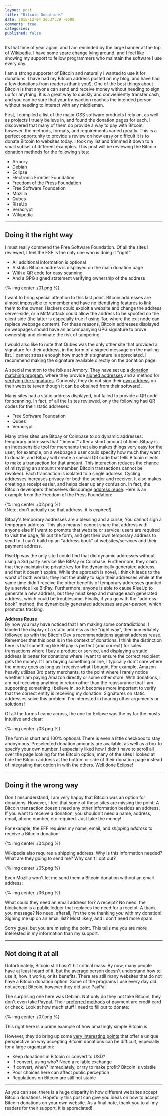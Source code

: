 ```yaml
---
layout: post
title: "Bitcoin Donations"
date: 2015-12-04 20:37:39 -0500
comments: true
categories: 
published: false
---
```


Its that time of year again, and I am reminded by the large banner at the top of Wikipedia. I have some spare change lying around, and I feel like showing my support to fellow programmers who maintain the software I use every day.

I am a strong supporter of Bitcoin and naturally I wanted to use it for donations. I have had my Bitcoin address posted on my blog, and have had a few donations from readers (thank you!). One of the best things about Bitcoin is that anyone can send and receive money without needing to sign up for anything. It is a great way to quickly and convieniently transfer cash, and you can be sure that your transaction reaches the intended person without needing to interact with any middleman.

First, I compiled a list of the major OSS software products I rely on, as well as projects I truely believe in, and found the donation pages for each. I discovered that many of them do provide a way to pay with Bitcoin; however, the methods, formats, and requirements varied greatly. This is a perfect opportunity to provide a review on how easy or difficult it is to donate Bitcoin to websites today. I took my list and trimmed it down to a small subset of different examples. This post will be reviewing the Bitcoin donation methods for the following sites:

 - Armory
 - Debian
 - Eclipse
 - Electronic Frontier Foundation
 - Freedom of the Press Foundation
 - Free Software Foundation
 - Mozilla
 - Qubes
 - RiseUp
 - Veracrypt
 - Wikipedia

---
## Doing it the right way

I must really commend the Free Software Foundation. Of all the sites I reviewed, I feel the FSF is the only one who is doing it "right".

 - All additional information is optional
 - A static Bitcoin address is displayed on the main donation page
 - With a QR code for easy scanning
 - And a GPG signed statement verifying ownership of the address

{% img center ./01.png %}

I want to bring special attention to this last point. Bitcoin addresses are almost impossible to remember and have no identifying features to link them to the owner. Hackers could exploit a website and change the address server-side, or a MitM attack could allow the address to be spoofed on the client side (the latter is especially true if using Tor, where the exit node can replace webpage content). For these reasons, Bitcoin addresses displayed on webpages should have an accompanying GPG signature to prove ownership and eliminate the risk of tampering.

I would also like to note that Qubes was the only other site that provided a signature for their address, in the form of a signed message on the mailing list. I cannot stress enough how much this signature is appreciated. I recommend making the signature available directly on the donation page.

A special mention to the folks at Armory. They have set up a [donation matching program](https://bitcoinarmory.com/donation-match-list/), where they provide [signed addresses](https://s3.amazonaws.com/bitcoinarmory-simulnotes/signed_donation_addresses.txt) and a method for [verifying the signatures](https://bitcoinarmory.com/donation-matching/#verify-donation-addresses). Curiously, they do not sign their [own address](https://bitcoinarmory.com/contact/) on their website (even though it can be obtained from their software).

Many sites had a static address displayed, but failed to provide a QR code for scanning. In fact, of all the I sites reviewed, only the following had QR codes for their static addreses:

 - Free Software Foundation
 - Qubes
 - Veracrypt

Many other sites use Bitpay or Coinbase to do dynamic addresses: temporary addresses that "timeout" after a short amount of time. Bitpay is an indespensible tool for merchants that also makes things very easy for the user; for example, on a webpage a user could specify how much they want to donate, and Bitpay will create a special QR code that tells Bitcoin clients to make a transaction for that amount. This interaction reduces the chance of mistyping an amount (remember, Bitcoin transactions cannot be revoked). Each transaction is isolated to a single address. Cycling addresses increases privacy for both the sender and receiver. It also makes creating a receipt easier, and helps clear up any confusion. In fact, the Bitcoin developers themselves discourage [address reuse](https://en.bitcoin.it/wiki/Address_reuse). Here is an example from the Freedom of the Press Foundation:

{% img center ./02.png %}  
(Note, don't actually use that address, it is expired!)

Bitpay's temporary addresses are a blessing and a curse; You cannot sign a temporary address. This also means I cannot share that address with anyone else if I want to promote that website or service; users are required to visit the page, fill out the form, and get their own temporary address to send to. I can't build up an "address book" of websites/services and their payment address.

RiseUp was the only site I could find that did dynamic addresses without using a 3rd party service like BitPay or Coinbase. Furthermore, they claim that they maintain the private key for the dynamically generated address, and that it doesn't expire. While the approach is novel, I think it leads to the worst of both worlds; they lost the ability to sign their addresses while at the same time didn't receive the other benefits of temporary addresses granted by a service like BitPay. Furthermore, anyone is able to cause RiseUp to generate a new address, but they must keep and manage each generated address, which could be troublesome. Finally, if you go with the "address-book" method, the dynamically generated addresses are *per-person*, which promotes tracking.

>
**Address Reuse**  
By now you may have noticed that I am making some contradictions. I labeled the display of a static address as the "right way", then immediately followed up with the Bitcoin Dev's recommendations against address reuse. Remember that this post is in the context of donations. I think the distinction here is that something like Bitpay is perfect (and correct) for sales transactions where I buy a product or service, and displaying a static address is better for donations where I want to ensure the correct recipient gets the money. If I am buying something online, I typically don't care where the money goes as long as I receive what I bought. For example, Amazon heavily utilizes 3rd party merchants, to the point where I rarely notice whether I am paying Amazon directly or some other store. With donations, I am not receiving anything in return other than the reassurance that I am supporting something I believe in, so it becomes more important to verify that the correct entity is receiving my donation. Signatures on static addresses solve this problem. I'm interested in hearing other arguments or solutions!

Of all the forms I came across, the one for Eclipse was the by far the mosts intuitive and clear:

{% img center ./03.png %}

The form is short and 100% optional. There is even a little checkbox to stay anonymous. Preselected donation amounts are available, as well as a box to specify your own number. I especially liked how I didn't have to scroll all over the page looking for the Bitcoin option; many of the sites I looked at hide the Bitcoin address at the bottom or side of their donation page instead of integrating that option in with the others. Well done Eclipse!

---
## Doing it the wrong way

Don't misunderstand, I am very happy that Bitcoin was an option for donations. However, I feel that some of these sites are missing the point; A Bitcoin transaction doesn't need any other information besides an address. If you want to receive a donation, you shouldn't need a name, address, email, phone number, etc required. Just take the money!

For example, the EFF requires my name, email, and *shipping address* to receive a Bitcoin donation:

{% img center ./04.png %}

Wikipedia also requires a shipping address. Why is this information needed? What are they going to send me? Why can't I opt out?

{% img center ./05.png %}

Even Mozilla won't let me send them a Bitcoin donation without an email address:

{% img center ./06.png %}

What could they need an email address for? A receipt? No need, the blockchain is a public ledger that replaces the need for a receipt. A thank you message? No need, afterall, I'm the one thanking *you* with my donation! Signing me up on an email list? Most likely, and I don't need more spam.

Sorry guys, but you are missing the point. This tells me you are more interested in my information than my support.

---
## Not doing it at all

Unfortunately, Bitcoin still hasn't hit critical mass. By now, many people have at least heard of it, but the average person doesn't understand how to use it, how it works, or its benefits. There are still many websites that do not have a Bitcoin donation option. Some of the programs I use every day did not accept Bitcoin, however they did take PayPal.

The surprising one here was Debian. Not only do they not take Bitcoin, they don't even take Paypal. Their [preferred methods](https://www.debian.org/donations) of payment are credit card or check. Look at how much stuff I need to fill out to donate:

{% img center ./07.png %}

This right here is a prime example of how amazingly simple Bitcoin is.

However, they do bring up some [very interesting points](https://lists.debian.org/debian-project/2014/08/msg00077.html) that offer a unique perspective on why accepting Bitcoin donations can be difficult, especially for a large organization:

 - Keep donations in Bitcoin or convert to USD?
 - If convert, using who? Need a reliable exchange
 - If convert, when? Immediately, or try to make profit? Bitcoin is volatile
 - Poor choices here can affect public perception
 - Regulations on Bitcoin are still not stable

---

As you can see, there is a huge disparity in how different websites accept Bitcoin donations. Hopefully this post can give you ideas on how to accept Bitcoin donations on your own website. As a final note, thank you to all my readers for their support, it is appreciated!

